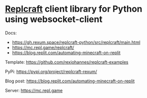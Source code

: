 # [Replcraft](https://mc.repl.game/replcraft/) client library for Python using websocket-client

Docs:
+ https://gh.rexum.space/replcraft-python/src/replcraft/main.html
+ https://mc.repl.game/replcraft/
+ https://blog.replit.com/automating-minecraft-on-replit

Template: https://github.com/rexjohannes/replcraft-examples

PyPi: https://pypi.org/project/replcraft-rexum/

Blog post: https://blog.replit.com/automating-minecraft-on-replit

Server: https://mc.repl.game

